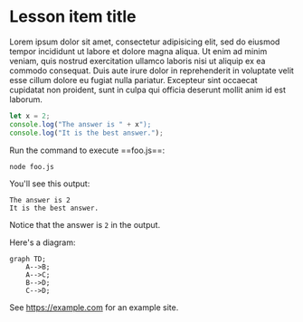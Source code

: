 # Lesson item title

Lorem ipsum dolor sit amet, consectetur adipisicing elit, sed do eiusmod tempor incididunt ut labore et dolore magna aliqua. Ut enim ad minim veniam, quis nostrud exercitation ullamco laboris nisi ut aliquip ex ea commodo consequat. Duis aute irure dolor in reprehenderit in voluptate velit esse cillum dolore eu fugiat nulla pariatur. Excepteur sint occaecat cupidatat non proident, sunt in culpa qui officia deserunt mollit anim id est laborum.

```js
let x = 2;
console.log("The answer is " + x");
console.log("It is the best answer.");
```


Run the command to execute ==foo.js==:

```command
node foo.js
```

You'll see this output:

```output
The answer is 2
It is the best answer.
```

Notice that the answer is `2` in the output.

Here's a diagram:


```mermaid
graph TD;
    A-->B;
    A-->C;
    B-->D;
    C-->D;
```

See https://example.com for an example site.
